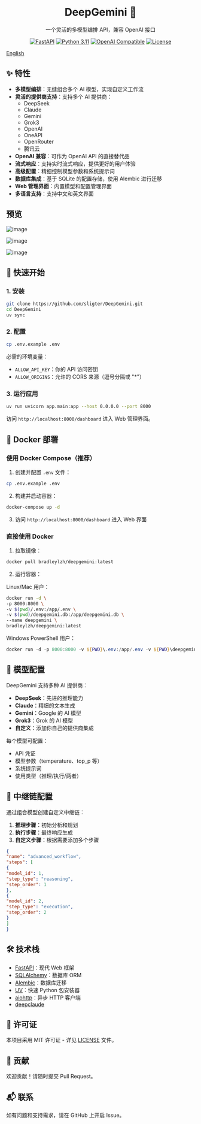 <div align="center">
<h1>DeepGemini 🌟</h1>
<p>一个灵活的多模型编排 API，兼容 OpenAI 接口</p>

[![FastAPI](https://img.shields.io/badge/FastAPI-005571?style=flat-square&logo=fastapi)](https://fastapi.tiangolo.com)
[![Python 3.11](https://img.shields.io/badge/Python-3.11-blue?style=flat-square&logo=python)](https://www.python.org)
[![OpenAI Compatible](https://img.shields.io/badge/OpenAI-Compatible-412991?style=flat-square&logo=openai)](https://platform.openai.com)
[![License](https://img.shields.io/badge/License-MIT-green.svg?style=flat-square)](LICENSE)

</div>

[English](README.md)

## ✨ 特性

- **多模型编排**：无缝组合多个 AI 模型，实现自定义工作流
- **灵活的提供商支持**：支持多个 AI 提供商：
  - DeepSeek
  - Claude
  - Gemini
  - Grok3
  - OpenAI
  - OneAPI
  - OpenRouter
  - 腾讯云
- **OpenAI 兼容**：可作为 OpenAI API 的直接替代品
- **流式响应**：支持实时流式响应，提供更好的用户体验
- **高级配置**：精细控制模型参数和系统提示词
- **数据库集成**：基于 SQLite 的配置存储，使用 Alembic 进行迁移
- **Web 管理界面**：内置模型和配置管理界面
- **多语言支持**：支持中文和英文界面

## 预览

![image](https://img.pub/p/02f96adb71b92d9e8009.png)

![image](https://img.pub/p/1ffdc3728b7944caf807.png)

![image](https://img.pub/p/439520386b4927c91688.png)

## 🚀 快速开始

### 1. 安装

```bash
git clone https://github.com/sligter/DeepGemini.git
cd DeepGemini
uv sync
```

### 2. 配置

```bash
cp .env.example .env
```

必需的环境变量：
- `ALLOW_API_KEY`：你的 API 访问密钥
- `ALLOW_ORIGINS`：允许的 CORS 来源（逗号分隔或 "*"）

### 3. 运行应用

```bash
uv run uvicorn app.main:app --host 0.0.0.0 --port 8000
```

访问 `http://localhost:8000/dashboard` 进入 Web 管理界面。

## 🐳 Docker 部署

### 使用 Docker Compose（推荐）

1. 创建并配置 `.env` 文件：

```bash
cp .env.example .env
```

2. 构建并启动容器：

```bash
docker-compose up -d
```

3. 访问 `http://localhost:8000/dashboard` 进入 Web 界面

### 直接使用 Docker

1. 拉取镜像：
```bash
docker pull bradleylzh/deepgemini:latest
```

2. 运行容器：

Linux/Mac 用户：
```bash
docker run -d \
-p 8000:8000 \
-v $(pwd)/.env:/app/.env \
-v $(pwd)/deepgemini.db:/app/deepgemini.db \
--name deepgemini \
bradleylzh/deepgemini:latest
```

Windows PowerShell 用户：
```powershell
docker run -d -p 8000:8000 -v ${PWD}\.env:/app/.env -v ${PWD}\deepgemini.db:/app/deepgemini.db --name deepgemini bradleylzh/deepgemini:latest
```

## 🔧 模型配置

DeepGemini 支持多种 AI 提供商：

- **DeepSeek**：先进的推理能力
- **Claude**：精细的文本生成
- **Gemini**：Google 的 AI 模型
- **Grok3**：Grok 的 AI 模型
- **自定义**：添加你自己的提供商集成

每个模型可配置：
- API 凭证
- 模型参数（temperature、top_p 等）
- 系统提示词
- 使用类型（推理/执行/两者）

## 🔄 中继链配置

通过组合模型创建自定义中继链：

1. **推理步骤**：初始分析和规划
2. **执行步骤**：最终响应生成
3. **自定义步骤**：根据需要添加多个步骤

```json
{
"name": "advanced_workflow",
"steps": [
{
"model_id": 1,
"step_type": "reasoning",
"step_order": 1
},
{
"model_id": 2,
"step_type": "execution",
"step_order": 2
}
]
}
```

## 🛠 技术栈

- [FastAPI](https://fastapi.tiangolo.com/)：现代 Web 框架
- [SQLAlchemy](https://www.sqlalchemy.org/)：数据库 ORM
- [Alembic](https://alembic.sqlalchemy.org/)：数据库迁移
- [UV](https://github.com/astral-sh/uv)：快速 Python 包安装器
- [aiohttp](https://docs.aiohttp.org/)：异步 HTTP 客户端
- [deepclaude](https://github.com/getasterisk/deepclaude)

## 📝 许可证

本项目采用 MIT 许可证 - 详见 [LICENSE](LICENSE) 文件。

## 🤝 贡献

欢迎贡献！请随时提交 Pull Request。

## 📬 联系

如有问题和支持需求，请在 GitHub 上开启 Issue。 